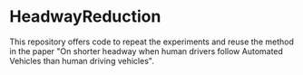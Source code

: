 # HeadwayReduction
This repository offers code to repeat the experiments and reuse the method in the paper "On shorter headway when human drivers follow Automated Vehicles than human driving vehicles".
